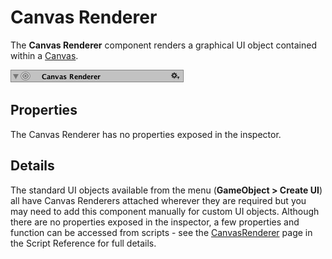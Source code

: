 # Canvas Renderer

The **Canvas Renderer** component renders a graphical UI object contained within a [Canvas](class-Canvas.md).

![](images/UI_CanvasRendererInspector.png)

## Properties

The Canvas Renderer has no properties exposed in the inspector.


## Details

The standard UI objects available from the menu (**GameObject &gt; Create UI**) all have Canvas Renderers attached wherever they are required but you may need to add this component manually for custom UI objects. Although there are no properties exposed in the inspector, a few properties and function can be accessed from scripts - see the [CanvasRenderer](https://docs.unity3d.com/ScriptReference/CanvasRenderer.html) page in the Script Reference for full details.
